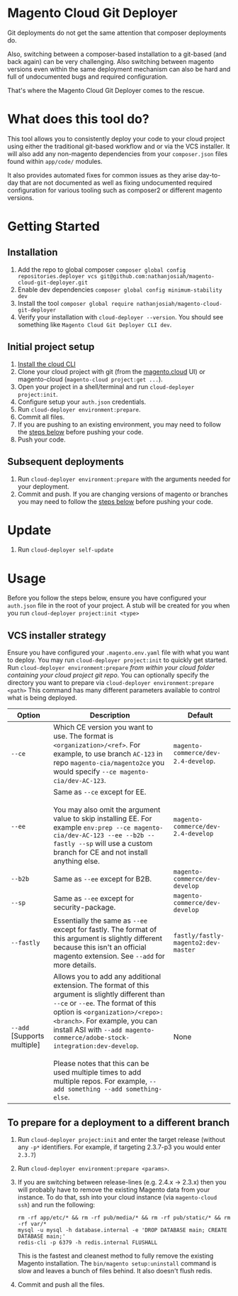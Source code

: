 Magento Cloud Git Deployer
=====

Git deployments do not get the same attention that composer deployments do.

Also, switching between a composer-based installation to a git-based (and back again) can be very challenging. Also switching between magento versions even within the same deployment mechanism can also be hard and full of undocumented bugs and required configuration.

That's where the Magento Cloud Git Deployer comes to the rescue.

# What does this tool do?

This tool allows you to consistently deploy your code to your cloud project using either the traditional git-based workflow and or via the VCS installer. It will also add any non-magento dependencies from your `composer.json` files found within `app/code/` modules. 

It also provides automated fixes for common issues as they arise day-to-day that are not documented as well as fixing undocumented required configuration for various tooling such as composer2 or different magento versions.

# Getting Started

## Installation
1. Add the repo to global composer `composer global config repositories.deployer vcs git@github.com:nathanjosiah/magento-cloud-git-deployer.git`
2. Enable dev dependencies `composer global config minimum-stability dev`
3. Install the tool `composer global require nathanjosiah/magento-cloud-git-deployer`
4. Verify your installation with `cloud-deployer --version`. You should see something like `Magento Cloud Git Deployer CLI dev`.

## Initial project setup
1. [Install the cloud CLI](https://devdocs.magento.com/cloud/reference/cli-ref-topic.html)
2. Clone your cloud project with git (from the [magento.cloud](https://magento.cloud/) UI) or magento-cloud (`magento-cloud project:get ...`).
4. Open your project in a shell/terminal and run `cloud-deployer project:init`.
5. Configure setup your `auth.json` credentials.
7. Run `cloud-deployer environment:prepare`. 
8. Commit all files.
9. If you are pushing to an existing environment, you may need to follow the [steps below](#to-prepare-for-a-deployment-to-a-different-branch) before pushing your code.
10. Push your code.

## Subsequent deployments
1. Run `cloud-deployer environment:prepare` with the arguments needed for your deployment.
2. Commit and push. If you are changing versions of magento or branches you may need to follow the [steps below](#to-prepare-for-a-deployment-to-a-different-branch) before pushing your code.


# Update
1. Run `cloud-deployer self-update`

# Usage
Before you follow the steps below, ensure you have configured your `auth.json` file in the root of your project. A stub will be created for you when you run `cloud-deployer project:init <type>`

## VCS installer strategy
 Ensure you have configured your `.magento.env.yaml` file with what you want to deploy. You may run `cloud-deployer project:init` to quickly get started.
 Run `cloud-deployer environment:prepare` _from within your cloud folder containing your cloud project git repo_. You can optionally specify the directory you want to prepare via `cloud-deployer environment:prepare <path>`
   This command has many different parameters available to control what is being deployed.

   Option|Description|Default
   ------|-----------|-------
   `--ce`|Which CE version you want to use. The format is `<organization>/<ref>`. For example, to use branch `AC-123` in repo `magento-cia/magento2ce` you would specify `--ce magento-cia/dev-AC-123`.| `magento-commerce/dev-2.4-develop`.
   `--ee`|Same as `--ce` except for EE.<br/><br/>You may also omit the argument value to skip installing EE. For example `env:prep --ce magento-cia/dev-AC-123 --ee --b2b --fastly --sp` will use a custom branch for CE and not install anything else.| `magento-commerce/dev-2.4-develop` 
   `--b2b`|Same as `--ee` except for B2B.|`magento-commerce/dev-develop` 
   `--sp`|Same as `--ee` except for security-package.|`magento-commerce/dev-develop` 
   `--fastly`|Essentially the same as `--ee` except for fastly. The format of this argument is slightly different because this isn't an official magento extension. See `--add` for more details.|`fastly/fastly-magento2:dev-master` 
   `--add` \[Supports multiple]|Allows you to add any additional extension. The format of this argument is slightly different than `--ce` or `--ee`. The format of this option is `<organization>/<repo>:<branch>`. For example, you can install ASI with `--add magento-commerce/adobe-stock-integration:dev-develop`.<br/><br/>Please notes that this can be used multiple times to add multiple repos. For example, `--add something --add something-else`.|None 


## To prepare for a deployment to a different branch

1. Run `cloud-deployer project:init` and enter the target release (without any `-p*` identifiers. For example, if targeting 2.3.7-p3 you would enter `2.3.7`)
2. Run `cloud-deployer environment:prepare <params>`.
3. If you are switching between release-lines (e.g. 2.4.x -> 2.3.x) then you will probably have to remove the existing Magento data from your instance. 
   To do that, ssh into your cloud instance (via `magento-cloud ssh`) and run the following:
   ```
   rm -rf app/etc/* && rm -rf pub/media/* && rm -rf pub/static/* && rm -rf var/*
   mysql -u mysql -h database.internal -e 'DROP DATABASE main; CREATE DATABASE main;'
   redis-cli -p 6379 -h redis.internal FLUSHALL
   ```
   
   This is the fastest and cleanest method to fully remove the existing Magento installation. The `bin/magento setup:uninstall` command is slow and leaves a bunch of files behind. It also doesn't flush redis. 
4. Commit and push all the files.